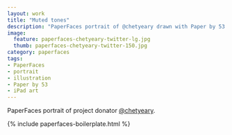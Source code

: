 ```yaml
---
layout: work
title: "Muted tones"
description: "PaperFaces portrait of @chetyeary drawn with Paper by 53 on an iPad."
image: 
  feature: paperfaces-chetyeary-twitter-lg.jpg
  thumb: paperfaces-chetyeary-twitter-150.jpg
category: paperfaces
tags: 
- PaperFaces
- portrait
- illustration
- Paper by 53
- iPad art
---
```


PaperFaces portrait of project donator [@chetyeary](http://twitter.com/chetyeary).

{% include paperfaces-boilerplate.html %}